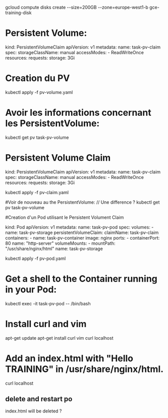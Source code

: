 gcloud compute disks create --size=200GB --zone=europe-west1-b gce-training-disk

# Persistent Volume:

kind: PersistentVolumeClaim
apiVersion: v1
metadata:
  name: task-pv-claim
spec:
  storageClassName: manual
  accessModes:
    - ReadWriteOnce
  resources:
    requests:
      storage: 3Gi


# Creation du PV
kubectl apply -f pv-volume.yaml

# Avoir les informations concernant les PersistentVolume:

kubectl get pv task-pv-volume

# Persistent Volume Claim
kind: PersistentVolumeClaim
apiVersion: v1
metadata:
  name: task-pv-claim
spec:
  storageClassName: manual
  accessModes:
    - ReadWriteOnce
  resources:
    requests:
      storage: 3Gi

kubectl apply -f pv-claim.yaml

#Voir de nouveau au the PersistentVolume: // Une difference ?
kubectl get pv task-pv-volume

#Creation d'un Pod utilisant le Persistent Volument Claim

kind: Pod
apiVersion: v1
metadata:
  name: task-pv-pod
spec:
  volumes:
    - name: task-pv-storage
      persistentVolumeClaim:
       claimName: task-pv-claim
  containers:
    - name: task-pv-container
      image: nginx
      ports:
        - containerPort: 80
          name: "http-server"
      volumeMounts:
        - mountPath: "/usr/share/nginx/html"
          name: task-pv-storage


kubectl apply -f pv-pod.yaml

# Get a shell to the Container running in your Pod:

kubectl exec -it task-pv-pod -- /bin/bash

# Install curl and vim
apt-get update
apt-get install curl vim
curl localhost

# Add an index.html with "Hello TRAINING" in /usr/share/nginx/html.
curl localhost

## delete and restart po
index.html will be deleted ?



